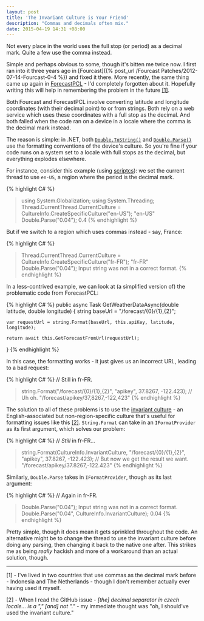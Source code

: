 ```yaml
---
layout: post
title: 'The Invariant Culture is Your Friend'
description: "Commas and decimals often mix."
date: 2015-04-19 14:31 +08:00
---
```


Not every place in the world uses the full stop (or period) as a decimal mark. Quite a few use the comma instead.

Simple and perhaps obvious to some, though it's bitten me twice now. I first ran into it three years ago in [Fourcast]({% post_url /Fourcast Patches/2012-07-14-Fourcast-0-4 %}) and fixed it there. More recently, the same thing came up again in [ForecastPCL](https://github.com/jcheng31/ForecastPCL/issues/5) - I'd completely forgotten about it. Hopefully writing this will help in remembering the problem in the future [[1]](#footnote-1).

Both Fourcast and ForecastPCL involve converting latitude and longitude coordinates (with their decimal point) to or from strings. Both rely on a web service which uses these coordinates with a full stop as the decimal. And both failed when the code ran on a device in a locale where the comma is the decimal mark instead.

The reason is simple: in .NET, both [`Double.ToString()`](https://msdn.microsoft.com/en-us/library/kfsatb94%28v=vs.110%29.aspx) and [`Double.Parse()`](https://msdn.microsoft.com/en-us/library/fd84bdyt%28v=vs.110%29.aspx) use the formatting conventions of the device's culture. So you're fine if your code runs on a system set to a locale with full stops as the decimal, but everything explodes elsewhere.

For instance, consider this example (using [scriptcs](http://scriptcs.net/)): we set the current thread to use `en-US`, a region where the period is the decimal mark.

{% highlight C# %}
> using System.Globalization;
> using System.Threading;
> Thread.CurrentThread.CurrentCulture = CultureInfo.CreateSpecificCulture("en-US");
"en-US"
> Double.Parse("0.04");
0.4
{% endhighlight %}

But if we switch to a region which uses commas instead - say, France:

{% highlight C# %}
> Thread.CurrentThread.CurrentCulture = CultureInfo.CreateSpecificCulture("fr-FR");
"fr-FR"
> Double.Parse("0.04");
Input string was not in a correct format.
{% endhighlight %}

In a less-contrived example, we can look at (a simplified version of) the problematic code from ForecastPCL:

{% highlight C# %}
public async Task<Forecast> GetWeatherDataAsync(double latitude, double longitude)
{
    string baseUrl = "/forecast/{0}/{1},{2}";
    
    var requestUrl = string.Format(baseUrl, this.apiKey, latitude, longitude);
    
    return await this.GetForecastFromUrl(requestUrl);
}
{% endhighlight %}

In this case, the formatting works - it just gives us an incorrect URL, leading to a bad request:

{% highlight C# %}
// Still in fr-FR.
> string.Format("/forecast/{0}/{1},{2}", "apikey", 37.8267, -122.423);
// Uh oh.
"/forecast/apikey/37,8267,-122,423"
{% endhighlight %}

The solution to all of these problems is to use the [invariant culture](https://msdn.microsoft.com/en-us/library/system.globalization.cultureinfo.invariantculture%28v=vs.110%29.aspx) - an English-associated but non-region-specific culture that's useful for formatting issues like this [[2]](#footnote-2). `String.Format` can take in an `IFormatProvider` as its first argument, which solves our problem:

{% highlight C# %}
// *Still* in fr-FR...
> string.Format(CultureInfo.InvariantCulture, "/forecast/{0}/{1},{2}", "apikey", 37.8267, -122.423);
// But now we get the result we want.
"/forecast/apikey/37.8267,-122.423"
{% endhighlight %}

Similarly, `Double.Parse` takes in `IFormatProvider`, though as its last argument:

{% highlight C# %}
// Again in fr-FR.
> Double.Parse("0.04");
Input string was not in a correct format.
> Double.Parse("0.04", CultureInfo.InvariantCulture);
0.04
{% endhighlight %}

Pretty simple, though it does mean it gets sprinkled throughout the code. An alternative might be to change the thread to use the invariant culture before doing any parsing, then changing it back to the native one after. This strikes me as being _really_ hackish and more of a workaround than an actual solution, though.

---

<a name="footnote-1"></a>[1] - I've lived in two countries that use commas as the decimal mark before - Indonesia and The Netherlands - though I don't remember actually ever having used it myself.

<a name="footnote-2"></a>[2] - When I read the GitHub issue - *[the] decimal separator in czech locale... is a "," [and] not "."* - my immediate thought was "oh, I should've used the invariant culture."